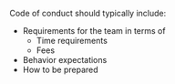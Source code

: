 
Code of conduct should typically include:

* Requirements for the team in terms of
    * Time requirements
    * Fees
* Behavior expectations
* How to be prepared

